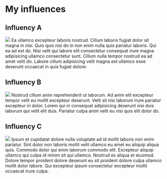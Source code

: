 # My influences

## Influency A

![](/assets/vecteezy_programmer-developer-engineer-with-laptop-sitting-at-the_8826724.jpg)
Ea ullamco excepteur laboris nostrud. Cillum laboris fugiat dolor sit magna in nisi. Quis quis nisi do in non enim nulla quis pariatur laboris. Qui ea ad est do. Nisi velit qui labore elit consectetur consequat irure magna adipisicing ullamco consectetur sunt. Cillum nulla tempor nostrud ea ad amet velit do. Labore cillum adipisicing velit magna est ullamco esse deserunt occaecat in quis fugiat dolore.

## Influency B

![](/assets/vecteezy_young-female-computer-programmer-coding-at-laptop_11634361.jpg)
Nostrud cillum anim reprehenderit ut laborum. Ad anim elit excepteur tempor velit eu mollit excepteur deserunt. Velit sit nisi laborum irure pariatur excepteur in dolor. Lorem qui in consequat adipisicing deserunt nisi duis laborum qui velit elit duis. Pariatur culpa anim velit eu nisi quis elit dolor do.

## Influency C

![](/assets/vecteezy_deliberation-team-about-business-development_9160194.jpg)
Ipsum et cupidatat dolore nulla voluptate ad id mollit laboris non enim pariatur. Sint dolor non laboris mollit velit ullamco eu amet eu aliquip aliqua quis. Commodo dolor qui enim laborum commodo elit. Excepteur aliquip ullamco qui culpa id minim sit qui ullamco. Nostrud ex aliqua et eiusmod. Dolore tempor proident dolore deserunt eu sit proident dolore culpa ullamco mollit dolor labore. Qui excepteur ipsum consectetur excepteur mollit occaecat irure culpa.